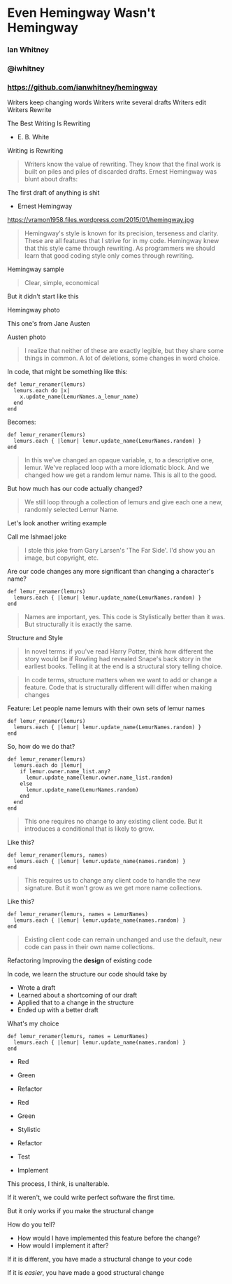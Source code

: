 # Even Hemingway Wasn't Hemingway

### Ian Whitney
### @iwhitney
### https://github.com/ianwhitney/hemingway


Writers keep changing words
  Writers write several drafts
  Writers edit
  Writers Rewrite

The Best Writing Is Rewriting
  - E. B. White

Writing is Rewriting

> Writers know the value of rewriting. They know that the final work is built on piles and piles of discarded drafts. Ernest Hemingway was blunt about drafts:

The first draft of anything is shit
  - Ernest Hemingway

https://vramon1958.files.wordpress.com/2015/01/hemingway.jpg

> Hemingway's style is known for its precision, terseness and clarity. These are all features that I strive for in my code. Hemingway knew that this style came through rewriting. As programmers we should learn that good coding style only comes through rewriting.

Hemingway sample

> Clear, simple, economical

But it didn't start like this

Hemingway photo

This one's from Jane Austen

Austen photo

> I realize that neither of these are exactly legible, but they share some things in common. A lot of deletions, some changes in word choice.

In code, that might be something like this:

```
def lemur_renamer(lemurs)
  lemurs.each do |x|
    x.update_name(LemurNames.a_lemur_name)
  end
end
```

Becomes:

```
def lemur_renamer(lemurs)
  lemurs.each { |lemur| lemur.update_name(LemurNames.random) }
end
```

> In this we've changed an opaque variable, x, to a descriptive one, lemur. We've replaced loop with a more idiomatic block. And we changed how we get a random lemur name. This is all to the good.

But how much has our code actually changed?

> We still loop through a collection of lemurs and give each one a new, randomly selected Lemur Name.

Let's look another writing example

Call me Ishmael joke

> I stole this joke from Gary Larsen's 'The Far Side'. I'd show you an image, but copyright, etc.

Are our code changes any more significant than changing a character's name?

```
def lemur_renamer(lemurs)
  lemurs.each { |lemur| lemur.update_name(LemurNames.random) }
end
```

> Names are important, yes. This code is Stylistically better than it was. But structurally it is exactly the same.

Structure and Style

> In novel terms: if you've read Harry Potter, think how different the story would be if Rowling had revealed Snape's back story in the earliest books. Telling it at the end is a structural story telling choice.

> In code terms, structure matters when we want to add or change a feature.
> Code that is structurally different will differ when making changes


Feature: Let people name lemurs with their own sets of lemur names

```
def lemur_renamer(lemurs)
  lemurs.each { |lemur| lemur.update_name(LemurNames.random) }
end
```

So, how do we do that?

```
def lemur_renamer(lemurs)
  lemurs.each do |lemur|
    if lemur.owner.name_list.any?
      lemur.update_name(lemur.owner.name_list.random)
    else
      lemur.update_name(LemurNames.random)
    end
  end
end
```

> This one requires no change to any existing client code. But it introduces a conditional that is likely to grow.

Like this?

```
def lemur_renamer(lemurs, names)
  lemurs.each { |lemur| lemur.update_name(names.random) }
end
```

> This requires us to change any client code to handle the new signature. But it won't grow as we get more name collections.

Like this?

```
def lemur_renamer(lemurs, names = LemurNames)
  lemurs.each { |lemur| lemur.update_name(names.random) }
end
```

> Existing client code can remain unchanged and use the default, new code can pass in their own name collections.

Refactoring
Improving the **design** of existing code


In code, we learn the structure our code should take by

- Wrote a draft
- Learned about a shortcoming of our draft
- Applied that to a change in the structure
- Ended up with a better draft

What's my choice

```
def lemur_renamer(lemurs, names = LemurNames)
  lemurs.each { |lemur| lemur.update_name(names.random) }
end
```

- Red
- Green
- Refactor

- Red
- Green
- Stylistic

- Refactor
- Test
- Implement

This process, I think, is unalterable.

If it weren't, we could write perfect software the first time. 

But it only works if you make the structural change

How do you tell?

- How would I have implemented this feature before the change?
- How would I implement it after?

If it is different, you have made a structural change to your code

If it is *easier*, you have made a good structural change
